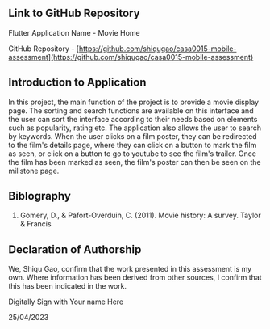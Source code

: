 <!---

---
title: "CASA0017: Web Architecture Final Assessment"
author: "Steven Gray"
date: "10 Dec 2021"
---

-->


## Link to GitHub Repository

Flutter Application Name -  Movie Home

GitHub Repository - [https://github.com/shiqugao/casa0015-mobile-assessment](https://github.com/shiqugao/casa0015-mobile-assessment)

## Introduction to Application

In this project, the main function of the project is to provide a movie display page. The sorting and search functions are available on this interface and the user can sort the interface according to their needs based on elements such as popularity, rating etc. The application also allows the user to search by keywords. When the user clicks on a film poster, they can be redirected to the film's details page, where they can click on a button to mark the film as seen, or click on a button to go to youtube to see the film's trailer. Once the film has been marked as seen, the film's poster can then be seen on the millstone page.

## Biblography
1. Gomery, D., & Pafort-Overduin, C. (2011). Movie history: A survey. Taylor & Francis




## Declaration of Authorship

We, Shiqu Gao, confirm that the work presented in this assessment is my own. Where information has been derived from other sources, I confirm that this has been indicated in the work.


Digitally Sign with Your name Here

25/04/2023
